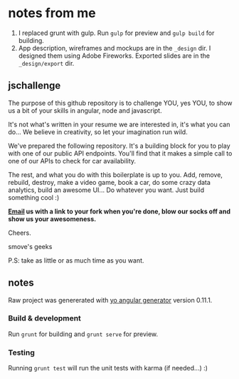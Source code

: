 # notes from me

1. I replaced grunt with gulp. Run `gulp` for preview and `gulp build` for building.
2. App description, wireframes and mockups are in the `_design` dir. I designed them using Adobe Fireworks. Exported slides are in the `_design/export` dir.


## jschallenge

The purpose of this github repository is to challenge YOU, yes YOU, to show us a bit of your skills in angular, node and javascript.

It's not what's written in your resume we are interested in, it's what you can do...
We believe in creativity, so let your imagination run wild.

We've prepared the following repository. It's a building block for you to play with one of our public API endpoints. You'll find that it makes a simple call to one of our APIs to check for car availability.

The rest, and what you do with this boilerplate is up to you. Add, remove, rebuild, destroy, make a video game, book a car, do some crazy data analytics, build an awesome UI... Do whatever you want. Just build something cool :)

**[Email](mailto://hr@smove.sg) us with a link to your fork when you're done, blow our socks off and show us your awesomeness.**

Cheers.

smove's geeks

P.S: take as little or as much time as you want.


## notes
Raw project was genererated with [yo angular generator](https://github.com/yeoman/generator-angular)
version 0.11.1.

### Build & development

Run `grunt` for building and `grunt serve` for preview.

### Testing

Running `grunt test` will run the unit tests with karma (if needed...) :)
